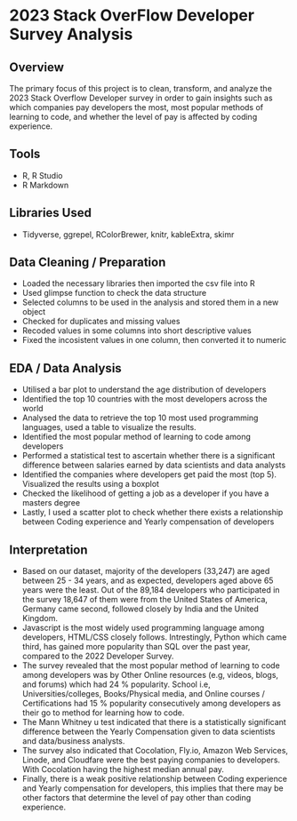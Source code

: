 
# 2023 Stack OverFlow Developer Survey Analysis




## Overview

The primary focus of this project is to clean, transform, and analyze the 2023 Stack Overflow Developer survey in order to gain insights such as which companies pay developers the most, most popular methods of learning to code, and whether the level of pay is affected by coding experience.

## Tools

- R, R Studio
- R Markdown
## Libraries Used

- Tidyverse, ggrepel, RColorBrewer, knitr, kableExtra, skimr

## Data Cleaning / Preparation

- Loaded the necessary libraries then imported the csv file into R
- Used glimpse function to check the data structure
- Selected columns to be used in the analysis and stored them in a new object
- Checked for duplicates and missing values 
- Recoded values in some columns into short descriptive values
- Fixed the incosistent values in one column, then converted it to numeric


## EDA / Data Analysis

- Utilised a bar plot to understand the age distribution of developers
- Identified the top 10 countries with the most developers across the world
- Analysed the data to retrieve the top 10 most used programming languages, used a table to visualize the results.
- Identified the most popular method of learning to code among developers
- Performed a statistical test to ascertain whether there is a significant difference between salaries earned by data scientists and data analysts
- Identified the companies where developers get paid the most (top 5). Visualized the results using a boxplot
- Checked the likelihood of getting a job as a developer if you have a masters degree
- Lastly, I used a scatter plot to check whether there exists a relationship between Coding experience and Yearly compensation of developers


## Interpretation

- Based on our dataset, majority of the developers (33,247) are aged between 25 - 34 years, and as expected, developers aged above 65 years were the least. Out of the 89,184 developers who participated in the survey 18,647 of them were from the United States of America, Germany came second, followed closely by India and the United Kingdom.
- Javascript is the most widely used programming language among developers, HTML/CSS closely follows. Intrestingly, Python which came third, has gained more popularity than SQL over the past year, compared to the 2022 Developer Survey.
- The survey revealed that the most popular method of learning to code among developers was by Other Online resources (e.g, videos, blogs, and forums) which had 24 % popularity. School i.e, Universities/colleges, Books/Physical media, and Online courses / Certifications had 15 % popularity consecutively among developers as their go to method for learning how to code.
-  The Mann Whitney u test indicated that there is a statistically significant difference between the Yearly Compensation given to data scientists and data/business analysts.
- The survey also indicated that Cocolation, Fly.io, Amazon Web Services, Linode, and Cloudfare were the best paying companies to developers. With Cocolation having the highest median annual pay.
- Finally, there is a weak positive relationship between Coding experience and Yearly compensation for developers, this implies that there may be other factors that determine the level of pay other than coding experience.
